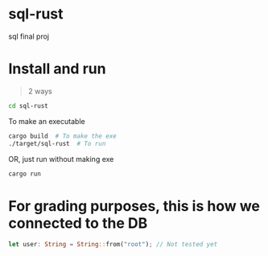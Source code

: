 # sql-rust
sql final proj

# Install and run

> 2 ways

```sh
cd sql-rust
```

To make an executable

```sh
cargo build  # To make the exe
./target/sql-rust  # To run
```

OR, just run without making exe
```sh
cargo run
```

# For grading purposes, this is how we connected to the DB

```rust
let user: String = String::from("root"); // Not tested yet
```

